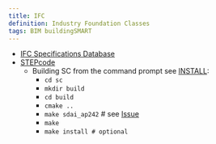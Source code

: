 ```yaml
---
title: IFC
definition: Industry Foundation Classes
tags: BIM buildingSMART
---
```


- [IFC Specifications Database](https://technical.buildingsmart.org/standards/ifc/ifc-schema-specifications/)
- [STEPcode](https://github.com/stepcode/stepcode)
  - Building SC from the command prompt see
    [INSTALL](https://github.com/stepcode/stepcode/blob/master/INSTALL):
    - `cd sc`
    - `mkdir build`
    - `cd build`
    - `cmake ..`
    - `make sdai_ap242` # see
      [Issue](https://github.com/stepcode/stepcode/issues/379#issuecomment-440076835)
    - `make`
    - `make install # optional`
